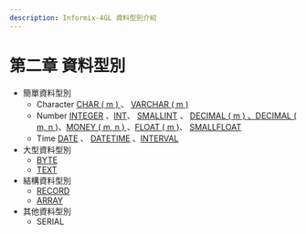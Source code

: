 ```yaml
---
description: Informix-4GL 資料型別介紹
---
```


# 第二章 資料型別

* 簡單資料型別
  * Character [CHAR \( m \) ](jian-chan-zi-liao-xing-bie/jian-chan-zi-liao-xing-bie-char-1/jian-chan-zi-liao-xing-bie-char.md)、 [VARCHAR \( m \)](jian-chan-zi-liao-xing-bie/jian-chan-zi-liao-xing-bie-char-1/jian-chan-zi-liao-xing-bie-varchar.md)
  * Number [INTEGER](jian-chan-zi-liao-xing-bie/jian-chan-zi-liao-xing-bie-number/jian-chan-zi-liao-xing-bie-integer.md) 、[INT](jian-chan-zi-liao-xing-bie/jian-chan-zi-liao-xing-bie-number/int.md)、 [SMALLINT](jian-chan-zi-liao-xing-bie/jian-chan-zi-liao-xing-bie-number/jian-chan-zi-liao-xing-bie-smallint.md) 、 [DECIMAL \( m \) 、DECIMAL \( m, n \)](jian-chan-zi-liao-xing-bie/jian-chan-zi-liao-xing-bie-number/jian-chan-zi-liao-xing-bie-decimal.md)、[MONEY \( m, n \) ](jian-chan-zi-liao-xing-bie/jian-chan-zi-liao-xing-bie-number/jian-chan-zi-liao-xing-bie-money.md)、[FLOAT \( m \)](jian-chan-zi-liao-xing-bie/jian-chan-zi-liao-xing-bie-number/untitled.md)、 [SMALLFLOAT](jian-chan-zi-liao-xing-bie/jian-chan-zi-liao-xing-bie-number/jian-chan-zi-liao-xing-bie-smallfloat.md)
  * Time [DATE](jian-chan-zi-liao-xing-bie/jian-chan-zi-liao-xing-bie-time/date.md) 、 [DATETIME](jian-chan-zi-liao-xing-bie/jian-chan-zi-liao-xing-bie-time/datetime.md) 、[INTERVAL](jian-chan-zi-liao-xing-bie/jian-chan-zi-liao-xing-bie-time/interval.md)
* 大型資料型別
  * [BYTE](da-xing-zi-liao-xing-bie/byte.md)
  * [TEXT](da-xing-zi-liao-xing-bie/text.md)
* 結構資料型別
  * [RECORD](jie-gou-zi-liao-xing-bie/record.md)
  * [ARRAY](jie-gou-zi-liao-xing-bie/array.md)
* 其他資料型別
  * SERIAL

